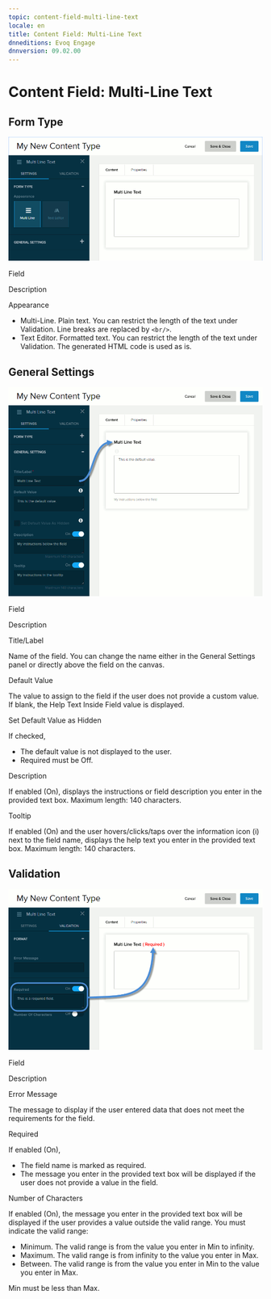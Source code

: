 ```yaml
---
topic: content-field-multi-line-text
locale: en
title: Content Field: Multi-Line Text
dnneditions: Evoq Engage
dnnversion: 09.02.00
---
```


# Content Field: Multi-Line Text

## Form Type

  

![Form Type for Multi-Line Text field](/images/scr-ContentField-MultiLineText-formtype.gif)

  

Field

Description

Appearance

*   Multi-Line. Plain text. You can restrict the length of the text under Validation. Line breaks are replaced by `<br/>`.
*   Text Editor. Formatted text. You can restrict the length of the text under Validation. The generated HTML code is used as is.

## General Settings

  

![General Settings for Multi-Line Text field](/images/scr-ContentField-MultiLineText-generalsettings.gif)

  

Field

Description

Title/Label

Name of the field. You can change the name either in the General Settings panel or directly above the field on the canvas.

Default Value

The value to assign to the field if the user does not provide a custom value. If blank, the Help Text Inside Field value is displayed.

Set Default Value as Hidden

If checked,

*   The default value is not displayed to the user.
*   Required must be Off.

Description

If enabled (On), displays the instructions or field description you enter in the provided text box. Maximum length: 140 characters.

Tooltip

If enabled (On) and the user hovers/clicks/taps over the information icon (i) next to the field name, displays the help text you enter in the provided text box. Maximum length: 140 characters.

## Validation

  

![Validation for Multi-Line Text field](/images/scr-ContentField-MultiLineText-validation.gif)

  

Field

Description

Error Message

The message to display if the user entered data that does not meet the requirements for the field.

Required

If enabled (On),

*   The field name is marked as required.
*   The message you enter in the provided text box will be displayed if the user does not provide a value in the field.

Number of Characters

If enabled (On), the message you enter in the provided text box will be displayed if the user provides a value outside the valid range. You must indicate the valid range:

*   Minimum. The valid range is from the value you enter in Min to infinity.
*   Maximum. The valid range is from infinity to the value you enter in Max.
*   Between. The valid range is from the value you enter in Min to the value you enter in Max.

Min must be less than Max.